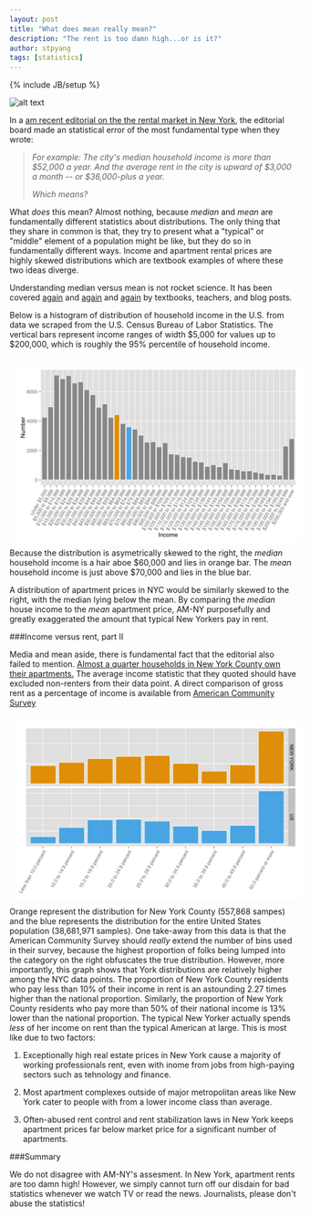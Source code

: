 ```yaml
---
layout: post
title: "What does mean really mean?"
description: "The rent is too damn high...or is it?"
author: stpyang
tags: [statistics]
---
```

{% include JB/setup %}

![alt text](http://upload.wikimedia.org/wikipedia/commons/thumb/b/b1/Jimmy_McMillan_Blue_2_2011_Shankbone.jpg/220px-Jimmy_McMillan_Blue_2_2011_Shankbone.jpg
 "jimmy mcmillan does not approve") 

In a
[am recent editorial on the the rental market in New York](http://www.amny.com/opinion/editorial/editorial-nyc-s-big-challenge-is-to-hold-costs-down-1.7296517),
the editorial board made an statistical error of the most fundamental
type when they wrote:

>*For example: The city's median household income is more than $52,000
> a year. And the average rent in the city is upward of $3,000 a month
> -- or $36,000-plus a year.*
>
>*Which means?*

What *does* this mean?  Almost nothing, because *median* and *mean* are
fundamentally different statistics about distributions.  The only
thing that they share in common is that, they try to present what a
"typical" or "middle" element of a population might be like, but they
do so in fundamentally different ways.  Income and apartment rental
prices are highly skewed distributions which are textbook examples of
where these two ideas diverge.

Understanding median versus mean is not rocket science.  It has been
covered
[again](http://www.thomasjstanley.com/blog-articles/48/Average_Rich_or_Median_Poor.html)
and
[again](http://www.payscale.com/compensation-today/2011/11/mean-vs-median)
and [again](http://www.diffen.com/difference/Mean_vs_Median) by
textbooks, teachers, and blog posts.

Below is a histogram of distribution of household income in the
U.S. from data we scraped from the U.S. Census Bureau of Labor
Statistics.  The vertical bars represent income ranges of width $5,000
for values up to $200,000, which is roughly the 95% percentile of
household income.

<img style="float:left; width: 550px; padding:10px" src="/assets/data/2014-03-08_household_income.png" alt=""/>

Because the distribution is asymetrically skewed to the right, the *median* household income is a hair aboe
$60,000 and lies in orange bar.  The *mean* household income is just
above $70,000 and lies in the blue bar.

A distribution of apartment prices in NYC would be similarly skewed to
the right, with the median lying below the mean.  By comparing the
*median* house income to the *mean* apartment price, AM-NY
purposefully and greatly exaggerated the amount that typical New Yorkers pay in rent.

###Income versus rent, part II

Media and mean aside, there is fundamental fact that the editorial
also failed to mention.  [Almost a quarter households in New York
County own their apartments.](http://factfinder2.census.gov) The
average income statistic that they quoted should have excluded
non-renters from their data point.  A direct comparison of gross rent
as a percentage of income is available from [American Community
Survey](https://www.census.gov/acs/www/)

<img style="float:left; width: 550px; padding:10px" src="/assets/data/2014-03-08_gross_rent_as_percentage_of_household_income.png" alt=""/>

Orange represent the distribution for New York County (557,868 sampes)
and the blue represents the distribution for the entire United States
population (38,681,971 samples).  One take-away from this data is that
the American Community Survey should *really* extend the number of
bins used in their survey, because the highest proportion of folks
being lumped into the category on the right obfuscates the true
distribution.  However, more importantly, this graph shows that York
distributions are relatively higher among the NYC data points.  The
proportion of New York County residents who pay less than 10% of their
income in rent is an astounding 2.27 times higher than the national
proportion.  Similarly, the proportion of New York County residents
who pay more than 50% of their national income is 13% lower than the
national proportion.  The typical New Yorker actually spends *less* of
her income on rent than the typical American at large.  This is most
like due to two factors:

1. Exceptionally high real estate prices in New York cause a majority
   of working professionals rent, even with inome from jobs from
   high-paying sectors such as tehnology and finance.

2. Most apartment complexes outside of major metropolitan areas like
   New York cater to people with from a lower income class than
   average.

3. Often-abused rent control and rent stabilization laws in New York
   keeps apartment prices far below market price for a significant
   number of apartments.

###Summary

We do not disagree with AM-NY's assesment.  In New York, apartment
rents are too damn high!  However, we simply cannot turn off our
disdain for bad statistics whenever we watch TV or read the news.
Journalists, please don't abuse the statistics!
